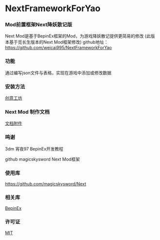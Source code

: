# NextFrameworkForYao
### Mod前置框架Next降妖散记版

Next Mod是基于BepinEx框架的Mod，为游戏降妖散记提供更简易的修改 (此版本基于觅长生版本的Next Mod框架修改)
github地址： https://github.com/weicai995/NextFrameworkForYao

### 功能

通过编写json文件与表格，实现在游戏中添加或修改数据

### 安装方法

[创意工坊](https://steamcommunity.com/sharedfiles/filedetails/?id=2983765143)

### Next Mod 制作文档

[文档附件](https://github.com/weicai995/NextFrameworkForYao/blob/master/Next%20Mod%E5%88%B6%E4%BD%9C%E6%96%87%E6%A1%A3.md)

### 鸣谢

3dm 宵夜97 BepinEx开发教程 

github magicskysword Next Mod框架

### 使用库

https://github.com/magicskysword/Next

### 相关库

[BepinEx](https://github.com/BepInEx/BepInEx)

### 许可证

[MIT](https://opensource.org/license/mit/)
